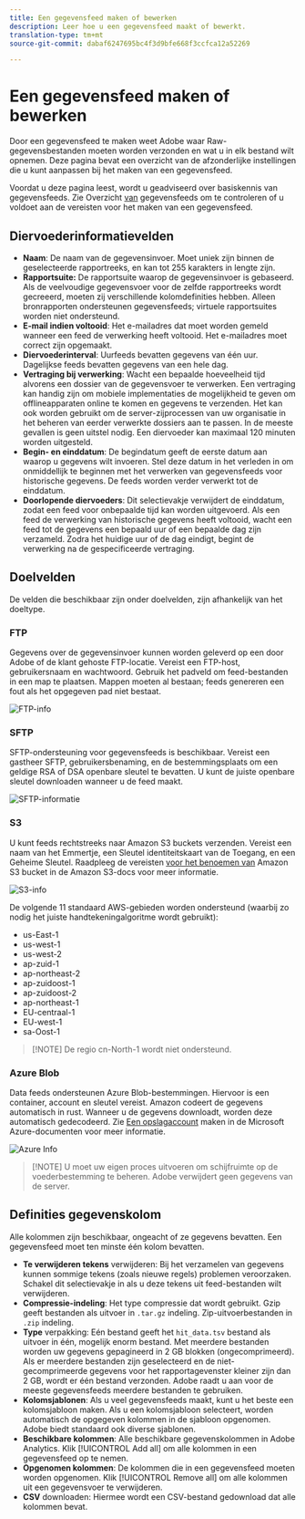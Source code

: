 ```yaml
---
title: Een gegevensfeed maken of bewerken
description: Leer hoe u een gegevensfeed maakt of bewerkt.
translation-type: tm+mt
source-git-commit: dabaf6247695bc4f3d9bfe668f3ccfca12a52269

---
```



# Een gegevensfeed maken of bewerken

Door een gegevensfeed te maken weet Adobe waar Raw-gegevensbestanden moeten worden verzonden en wat u in elk bestand wilt opnemen. Deze pagina bevat een overzicht van de afzonderlijke instellingen die u kunt aanpassen bij het maken van een gegevensfeed.

Voordat u deze pagina leest, wordt u geadviseerd over basiskennis van gegevensfeeds. Zie Overzicht [van](data-feed-overview.md) gegevensfeeds om te controleren of u voldoet aan de vereisten voor het maken van een gegevensfeed.

## Diervoederinformatievelden

* **Naam**: De naam van de gegevensinvoer. Moet uniek zijn binnen de geselecteerde rapportreeks, en kan tot 255 karakters in lengte zijn.
* **Rapportsuite:** De rapportsuite waarop de gegevensinvoer is gebaseerd. Als de veelvoudige gegevensvoer voor de zelfde rapportreeks wordt gecreeerd, moeten zij verschillende kolomdefinities hebben. Alleen bronrapporten ondersteunen gegevensfeeds; virtuele rapportsuites worden niet ondersteund.
* **E-mail indien voltooid**: Het e-mailadres dat moet worden gemeld wanneer een feed de verwerking heeft voltooid. Het e-mailadres moet correct zijn opgemaakt.
* **Diervoederinterval**: Uurfeeds bevatten gegevens van één uur. Dagelijkse feeds bevatten gegevens van een hele dag.
* **Vertraging bij verwerking**: Wacht een bepaalde hoeveelheid tijd alvorens een dossier van de gegevensvoer te verwerken. Een vertraging kan handig zijn om mobiele implementaties de mogelijkheid te geven om offlineapparaten online te komen en gegevens te verzenden. Het kan ook worden gebruikt om de server-zijprocessen van uw organisatie in het beheren van eerder verwerkte dossiers aan te passen. In de meeste gevallen is geen uitstel nodig. Een diervoeder kan maximaal 120 minuten worden uitgesteld.
* **Begin- en einddatum**: De begindatum geeft de eerste datum aan waarop u gegevens wilt invoeren. Stel deze datum in het verleden in om onmiddellijk te beginnen met het verwerken van gegevensfeeds voor historische gegevens. De feeds worden verder verwerkt tot de einddatum.
* **Doorlopende diervoeders**: Dit selectievakje verwijdert de einddatum, zodat een feed voor onbepaalde tijd kan worden uitgevoerd. Als een feed de verwerking van historische gegevens heeft voltooid, wacht een feed tot de gegevens een bepaald uur of een bepaalde dag zijn verzameld. Zodra het huidige uur of de dag eindigt, begint de verwerking na de gespecificeerde vertraging.

## Doelvelden

De velden die beschikbaar zijn onder doelvelden, zijn afhankelijk van het doeltype.

### FTP

Gegevens over de gegevensinvoer kunnen worden geleverd op een door Adobe of de klant gehoste FTP-locatie. Vereist een FTP-host, gebruikersnaam en wachtwoord. Gebruik het padveld om feed-bestanden in een map te plaatsen. Mappen moeten al bestaan; feeds genereren een fout als het opgegeven pad niet bestaat.

![FTP-info](assets/dest-ftp.jpg)

### SFTP

SFTP-ondersteuning voor gegevensfeeds is beschikbaar. Vereist een gastheer SFTP, gebruikersbenaming, en de bestemmingsplaats om een geldige RSA of DSA openbare sleutel te bevatten. U kunt de juiste openbare sleutel downloaden wanneer u de feed maakt.

![SFTP-informatie](assets/dest-sftp.jpg)

### S3

U kunt feeds rechtstreeks naar Amazon S3 buckets verzenden. Vereist een naam van het Emmertje, een Sleutel identiteitskaart van de Toegang, en een Geheime Sleutel. Raadpleeg de vereisten [voor het benoemen van](https://docs.aws.amazon.com/awscloudtrail/latest/userguide/cloudtrail-s3-bucket-naming-requirements.html) Amazon S3 bucket in de Amazon S3-docs voor meer informatie.

![S3-info](assets/dest-s3.jpg)

De volgende 11 standaard AWS-gebieden worden ondersteund (waarbij zo nodig het juiste handtekeningalgoritme wordt gebruikt):

* us-East-1
* us-west-1
* us-west-2
* ap-zuid-1
* ap-northeast-2
* ap-zuidoost-1
* ap-zuidoost-2
* ap-northeast-1
* EU-centraal-1
* EU-west-1
* sa-Oost-1

>[!NOTE] De regio cn-North-1 wordt niet ondersteund.

### Azure Blob

Data feeds ondersteunen Azure Blob-bestemmingen. Hiervoor is een container, account en sleutel vereist. Amazon codeert de gegevens automatisch in rust. Wanneer u de gegevens downloadt, worden deze automatisch gedecodeerd. Zie [Een opslagaccount](https://docs.microsoft.com/en-us/azure/storage/common/storage-quickstart-create-account?tabs=azure-portal#view-and-copy-storage-access-keys) maken in de Microsoft Azure-documenten voor meer informatie.

![Azure Info](assets/azure.png)

>[!NOTE] U moet uw eigen proces uitvoeren om schijfruimte op de voederbestemming te beheren. Adobe verwijdert geen gegevens van de server.

## Definities gegevenskolom

Alle kolommen zijn beschikbaar, ongeacht of ze gegevens bevatten. Een gegevensfeed moet ten minste één kolom bevatten.

* **Te verwijderen tekens** verwijderen: Bij het verzamelen van gegevens kunnen sommige tekens (zoals nieuwe regels) problemen veroorzaken. Schakel dit selectievakje in als u deze tekens uit feed-bestanden wilt verwijderen.
* **Compressie-indeling**: Het type compressie dat wordt gebruikt. Gzip geeft bestanden als uitvoer in `.tar.gz` indeling. Zip-uitvoerbestanden in `.zip` indeling.
* **Type** verpakking: Eén bestand geeft het `hit_data.tsv` bestand als uitvoer in één, mogelijk enorm bestand. Met meerdere bestanden worden uw gegevens gepagineerd in 2 GB blokken (ongecomprimeerd). Als er meerdere bestanden zijn geselecteerd en de niet-gecomprimeerde gegevens voor het rapportagevenster kleiner zijn dan 2 GB, wordt er één bestand verzonden. Adobe raadt u aan voor de meeste gegevensfeeds meerdere bestanden te gebruiken.
* **Kolomsjablonen**: Als u veel gegevensfeeds maakt, kunt u het beste een kolomsjabloon maken. Als u een kolomsjabloon selecteert, worden automatisch de opgegeven kolommen in de sjabloon opgenomen. Adobe biedt standaard ook diverse sjablonen.
* **Beschikbare kolommen**: Alle beschikbare gegevenskolommen in Adobe Analytics. Klik [!UICONTROL Add all] om alle kolommen in een gegevensfeed op te nemen.
* **Opgenomen kolommen**: De kolommen die in een gegevensfeed moeten worden opgenomen. Klik [!UICONTROL Remove all] om alle kolommen uit een gegevensvoer te verwijderen.
* **CSV** downloaden: Hiermee wordt een CSV-bestand gedownload dat alle kolommen bevat.
